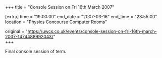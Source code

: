 +++
title = "Console Session on Fri 16th March 2007"

[extra]
time = "19:00:00"
end_date = "2007-03-16"
end_time = "23:55:00"
location = "Physics Concourse Computer Rooms"

original = "https://uwcs.co.uk/events/console-session-on-fri-16th-march-2007-1474488992043/"    
+++

Final console session of term.

